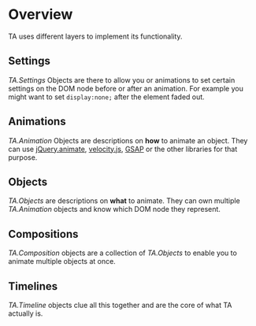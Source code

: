 # Overview

TA uses different layers to implement its functionality.

## Settings
*TA.Settings* Objects are there to allow you or animations to set certain settings on the DOM node before or after an animation. For example you might want to set `display:none;` after the element faded out.

## Animations
*TA.Animation* Objects are descriptions on **how** to animate an object. They can use [jQuery.animate](http://api.jquery.com/animate/), [velocity.js](http://julian.com/research/velocity/), [GSAP](http://greensock.com/gsap) or the other libraries for that purpose.

## Objects
*TA.Objects* are descriptions on **what** to animate. They can own multiple *TA.Animation* objects and know which DOM node they represent.

## Compositions
*TA.Composition* objects are a collection of *TA.Objects* to enable you to animate multiple objects at once.

## Timelines
*TA.Timeline* objects clue all this together and are the core of what TA actually is.